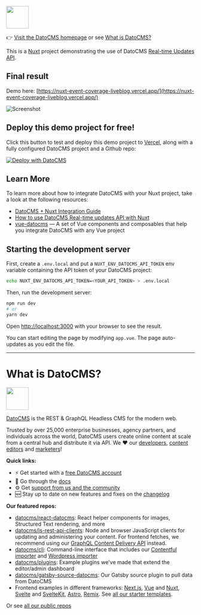<!--datocms-autoinclude-header start-->
<a href="https://www.datocms.com/"><img src="https://www.datocms.com/images/full_logo.svg" height="60"></a>

👉 [Visit the DatoCMS homepage](https://www.datocms.com) or see [What is DatoCMS?](#what-is-datocms)
<!--datocms-autoinclude-header end-->

This is a [Nuxt](https://nuxt.com/) project demonstrating the use of DatoCMS [Real-time Updates API](https://www.datocms.com/docs/real-time-updates-api).

## Final result

Demo here: [https://nuxt-event-coverage-liveblog.vercel.app/](https://nuxt-event-coverage-liveblog.vercel.app/)

![Screenshot](https://raw.githubusercontent.com/datocms/nuxt-event-coverage-liveblog/master/screenshot.gif)

## Deploy this demo project for free!

Click this button to test and deploy this demo project to [Vercel](https://vercel.com/), along with a fully configured DatoCMS project and a Github repo:

[![Deploy with DatoCMS](https://dashboard.datocms.com/deploy/button.svg)](https://dashboard.datocms.com/deploy?repo=datocms/nuxt-event-coverage-liveblog)

## Learn More

To learn more about how to integrate DatoCMS with your Nuxt project, take a look at the following resources:

- [DatoCMS + Nuxt Integration Guide](https://www.datocms.com/docs/nuxt)
- [How to use DatoCMS Real-time updates API with Nuxt](https://www.datocms.com/docs/nuxt/real-time-updates)
- [vue-datocms](https://github.com/datocms/vue-datocms) — A set of Vue components and composables that help you integrate DatoCMS with any Vue project

## Starting the development server

First, create a `.env.local` and put a `NUXT_ENV_DATOCMS_API_TOKEN` env variable containing the API token of your DatoCMS project:

```bash
echo NUXT_ENV_DATOCMS_API_TOKEN=<YOUR_API_TOKEN> > .env.local
```

Then, run the development server:

```bash
npm run dev
# or
yarn dev
```

Open [http://localhost:3000](http://localhost:3000) with your browser to see the result.

You can start editing the page by modifying `app.vue`. The page auto-updates as you edit the file.

<!--datocms-autoinclude-footer start-->
-----------------
# What is DatoCMS?
<a href="https://www.datocms.com/"><img src="https://www.datocms.com/images/full_logo.svg" height="60"></a>

[DatoCMS](https://www.datocms.com/) is the REST & GraphQL Headless CMS for the modern web.

Trusted by over 25,000 enterprise businesses, agency partners, and individuals across the world, DatoCMS users create online content at scale from a central hub and distribute it via API. We ❤️ our [developers](https://www.datocms.com/team/best-cms-for-developers), [content editors](https://www.datocms.com/team/content-creators) and [marketers](https://www.datocms.com/team/cms-digital-marketing)!

**Quick links:**

- ⚡️ Get started with a [free DatoCMS account](https://dashboard.datocms.com/signup)
- 🔖 Go through the [docs](https://www.datocms.com/docs)
- ⚙️ Get [support from us and the community](https://community.datocms.com/)
- 🆕 Stay up to date on new features and fixes on the [changelog](https://www.datocms.com/product-updates)

**Our featured repos:**
- [datocms/react-datocms](https://github.com/datocms/react-datocms): React helper components for images, Structured Text rendering, and more
- [datocms/js-rest-api-clients](https://github.com/datocms/js-rest-api-clients): Node and browser JavaScript clients for updating and administering your content. For frontend fetches, we recommend using our [GraphQL Content Delivery API](https://www.datocms.com/docs/content-delivery-api) instead.
- [datocms/cli](https://github.com/datocms/cli): Command-line interface that includes our [Contentful importer](https://github.com/datocms/cli/tree/main/packages/cli-plugin-contentful) and [Wordpress importer](https://github.com/datocms/cli/tree/main/packages/cli-plugin-wordpress)
- [datocms/plugins](https://github.com/datocms/plugins): Example plugins we've made that extend the editor/admin dashboard
- [datocms/gatsby-source-datocms](https://github.com/datocms/gatsby-source-datocms): Our Gatsby source plugin to pull data from DatoCMS
- Frontend examples in different frameworks: [Next.js](https://github.com/datocms/nextjs-demo), [Vue](https://github.com/datocms/vue-datocms) and [Nuxt](https://github.com/datocms/nuxtjs-demo), [Svelte](https://github.com/datocms/datocms-svelte) and [SvelteKit](https://github.com/datocms/sveltekit-demo), [Astro](https://github.com/datocms/datocms-astro-blog-demo), [Remix](https://github.com/datocms/remix-example). See [all our starter templates](https://www.datocms.com/marketplace/starters).

Or see [all our public repos](https://github.com/orgs/datocms/repositories?q=&type=public&language=&sort=stargazers)
<!--datocms-autoinclude-footer end-->
